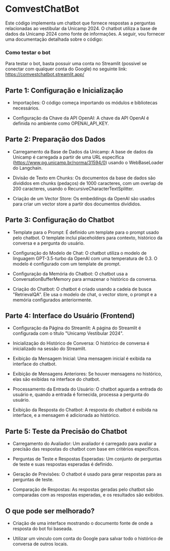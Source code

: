 # ComvestChatBot

Este código implementa um chatbot que fornece respostas a perguntas relacionadas ao vestibular da Unicamp 2024. O chatbot utiliza a base de dados da Unicamp 2024 como fonte de informações. A seguir, vou fornecer uma documentação detalhada sobre o código:

### Como testar o bot ### 
Para testar o bot, basta possuir uma conta no Streamlit (possivel se conectar com qualquer conta do Google) no seguinte link: https://comvestchatbot.streamlit.app/

## Parte 1: Configuração e Inicialização ## 
* Importações: O código começa importando os módulos e bibliotecas necessários.

* Configuração da Chave da API OpenAI: A chave da API OpenAI é definida no ambiente como OPENAI_API_KEY.

## Parte 2: Preparação dos Dados ##
* Carregamento da Base de Dados da Unicamp: A base de dados da Unicamp é carregada a partir de uma URL específica (https://www.pg.unicamp.br/norma/31594/0) usando o WebBaseLoader do Langchain.

* Divisão de Texto em Chunks: Os documentos da base de dados são divididos em chunks (pedaços) de 1000 caracteres, com um overlap de 200 caracteres, usando o RecursiveCharacterTextSplitter.

* Criação de um Vector Store: Os embeddings da OpenAI são usados para criar um vector store a partir dos documentos divididos. 

## Parte 3: Configuração do Chatbot ##
* Template para o Prompt: É definido um template para o prompt usado pelo chatbot. O template inclui placeholders para contexto, histórico da conversa e a pergunta do usuário.

* Configuração do Modelo de Chat: O chatbot utiliza o modelo de linguagem GPT-3.5-turbo da OpenAI com uma temperatura de 0.3. O modelo é configurado com um template de prompt.

* Configuração da Memória do Chatbot: O chatbot usa a ConversationBufferMemory para armazenar o histórico da conversa.

* Criação do Chatbot: O chatbot é criado usando a cadeia de busca "RetrievalQA". Ele usa o modelo de chat, o vector store, o prompt e a memória configurados anteriormente.

## Parte 4: Interface do Usuário (Frontend) ##
* Configuração da Página do Streamlit: A página do Streamlit é configurada com o título "Unicamp Vestibular 2024".

* Inicialização do Histórico de Conversa: O histórico de conversa é inicializado na sessão do Streamlit.

* Exibição da Mensagem Inicial: Uma mensagem inicial é exibida na interface do chatbot.

* Exibição de Mensagens Anteriores: Se houver mensagens no histórico, elas são exibidas na interface do chatbot.

* Processamento da Entrada do Usuário: O chatbot aguarda a entrada do usuário e, quando a entrada é fornecida, processa a pergunta do usuário.

* Exibição da Resposta do Chatbot: A resposta do chatbot é exibida na interface, e a mensagem é adicionada ao histórico.

## Parte 5: Teste da Precisão do Chatbot ##
* Carregamento do Avaliador: Um avaliador é carregado para avaliar a precisão das respostas do chatbot com base em critérios específicos.

* Perguntas de Teste e Respostas Esperadas: Um conjunto de perguntas de teste e suas respostas esperadas é definido.

* Geração de Previsões: O chatbot é usado para gerar respostas para as perguntas de teste.

* Comparação de Respostas: As respostas geradas pelo chatbot são comparadas com as respostas esperadas, e os resultados são exibidos.

## O que pode ser melhorado? ## 

* Criação de uma interface mostrando o documento fonte de onde a resposta do bot foi baseada.

* Utilizar um vinculo com conta do Google para salvar todo o histórico de conversa de outros locais.
